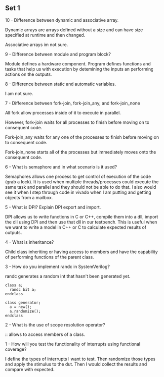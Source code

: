 ## Set 1
10 - Difference between dynamic and associative array.

Dynamic arrays are arrays defined without a size and can have size specified at runtime and then changed.

Associative arrays im not sure.

9 - Difference between module and program block?

Module defines a hardware component. Program defines functions and tasks that help us with execution by detemining the inputs an performing actions on the outputs.

8 - Difference between static and automatic variables.

I am not sure.

7 - Difference between fork-join, fork-join_any, and fork-join_none

All fork allow processes inside of it to execute in parallel.

However, fork-join waits for all processes to finish before moving on to consequent code.

Fork-join_any waits for any one of the processes to finish before moving on to consequent code.

Fork-join_none starts all of the processes but immediately moves onto the consequent code.

6 - What is semaphore and in what scenario is it used?

Semaphores allows one process to get control of execution of the code (grab a lock). It is used when multiple threads/processes could execute the same task and parallel and they should not be able to do that.
I also would see it when I step through code in vivado when I am putting and getting objects from a mailbox.

5 - What is DPI? Explain DPI export and import.

DPI allows us to write functions in C or C++, compile them into a dll, import the dll using DPI and then use that dll in our testbench. This is useful when we want to write a model in C++ or C to calculate expected results of outputs.

4 - What is inheritance?

Child class inheriting or having access to members and have the capability of performing functions of the parent class.

3 - How do you implement randc in SystemVerilog?

randc generates a random int that hasn't been generated yet.
```
class a;
  randc bit a;
endclass

class generator;
  a = new();
  a.randomize();
endclass
```
2 - What is the use of scope resolution operator?

:: allows to access members of a class.

1 - How will you test the functionality of interrupts using functional coverage?

I define the types of interrupts I want to test. Then randomize those types and apply the stimulus to the dut. Then I would collect the results and compare with expected.
